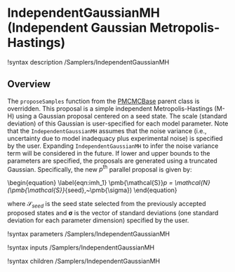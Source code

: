 # IndependentGaussianMH (Independent Gaussian Metropolis-Hastings)

!syntax description /Samplers/IndependentGaussianMH

## Overview

The `proposeSamples` function from the [PMCMCBase](PMCMCBase.md) parent class is overridden. This proposal is a simple independent Metropolis-Hastings (M-H) using a Gaussian proposal centered on a seed state. The scale (standard deviation) of this Gaussian is user-specified for each model parameter. Note that the `IndependentGaussianMH` assumes that the noise variance (i.e., uncertainty due to model inadequacy plus experimental noise) is specified by the user. Expanding `IndependentGaussianMH` to infer the noise variance term will be considered in the future. If lower and upper bounds to the parameters are specified, the proposals are generated using a truncated Gaussian. Specifically, the new $p^{\text{th}}$ parallel proposal is given by:

\begin{equation}
\label{eqn:imh_1}
\pmb{\mathcal{S}}_p = \mathcal{N}(\pmb{\mathcal{S}}_{seed},~\pmb{\sigma})
\end{equation}

where $\pmb{\mathcal{S}}_{seed}$ is the seed state selected from the previously accepted proposed states and $\pmb{\sigma}$ is the vector of standard deviations (one standard deviation for each parameter dimension) specified by the user.

!syntax parameters /Samplers/IndependentGaussianMH

!syntax inputs /Samplers/IndependentGaussianMH

!syntax children /Samplers/IndependentGaussianMH
